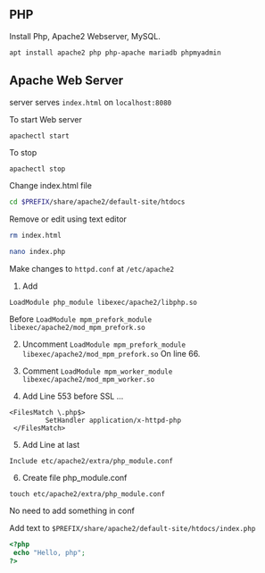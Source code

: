 ## PHP

Install Php, Apache2 Webserver, MySQL.
```bash
apt install apache2 php php-apache mariadb phpmyadmin
```

## Apache Web Server

server serves `index.html` on `localhost:8080`

To start Web server
```bash
apachectl start
```

To stop
```
apachectl stop
```

Change index.html file
```bash
cd $PREFIX/share/apache2/default-site/htdocs
```
Remove or edit using text editor
```bash
rm index.html

nano index.php
```

Make changes to `httpd.conf` at `/etc/apache2`

1. Add 
```
LoadModule php_module libexec/apache2/libphp.so
```
Before `LoadModule mpm_prefork_module libexec/apache2/mod_mpm_prefork.so`

2. Uncomment `LoadModule mpm_prefork_module libexec/apache2/mod_mpm_prefork.so`
On line 66.

3. Comment `LoadModule mpm_worker_module libexec/apache2/mod_mpm_worker.so`

4. Add Line 553 before SSL ...

```
<FilesMatch \.php$>
         SetHandler application/x-httpd-php
 </FilesMatch>
```

5. Add Line at last
```
Include etc/apache2/extra/php_module.conf
```

6. Create file php_module.conf
```
touch etc/apache2/extra/php_module.conf
```

No need to add something in conf

Add text to `$PREFIX/share/apache2/default-site/htdocs/index.php`
```php
<?php
 echo "Hello, php"; 
?>
```
